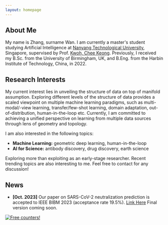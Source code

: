 ```yaml
---
layout: homepage
---
```


## About Me

My name is Zhang, surname Wan. I am currently a master's student studying Artificial Intelligence at [Nanyang Technological University](https://www.ntu.edu.sg/), Singapore, supervised by Prof. [Kwoh, Chee Keong](https://personal.ntu.edu.sg/asckkwoh/). Previously, I received my B.Sc. from the University of Birmingham, UK, and B.Eng. from the Harbin Institute of Technology, China, in 2022. 

## Research Interests

My current interest lies in unveiling the structure of data on top of manifold assumption. Exploring different levels of the structure of data provides a scaled viewpoint on multiple machine learning paradigms, such as multi-modal/-view learning, transfer/few-shot learning, domain adaptation, out-of-distribution, human-in-the-loop etc. Currently, I am committed to achieving a unified perspective on learning from multiple data sources through lens of geometry and topology.

I am also interested in the following topics:
- **Machine Learning:** geometric deep learning, human-in-the-loop
- **AI for Science:** antibody discovery, drug discovery, earth science

Exploring more than exploiting as an early-stage researcher. Recent trending topics are also interesting to me. Feel free to contact for any discussion!

## News

- **[Oct. 2023]** Our paper on SARS-CoV-2 neutralization prediction is accepted to IEEE BIBM 2023 (acceptance rate 19.5%). [Link Here](https://drive.google.com/file/d/1GWBEEtS0DANLVAFDPVpuBW3-PshygACT/view?usp=sharing) Final version coming soon.

<!-- {% include_relative _includes/publications.md %} -->

<!-- {% include_relative _includes/services.md %} -->


<a href="https://info.flagcounter.com/g6Vp"><img src="https://s01.flagcounter.com/count2/g6Vp/bg_FFFFFF/txt_000000/border_CCCCCC/columns_2/maxflags_10/viewers_0/labels_0/pageviews_0/flags_0/percent_0/" alt="Free counters!" border="0"></a>

<!-- <script type="text/javascript" src="//rf.revolvermaps.com/0/0/8.js?i=5f0l9k76xav&amp;m=0&amp;c=ff0000&amp;cr1=ffffff&amp;f=arial&amp;l=33" async="async"></script> -->
